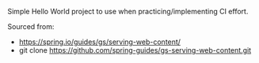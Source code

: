 Simple Hello World project to use when practicing/implementing CI effort.


Sourced from:
* https://spring.io/guides/gs/serving-web-content/
* git clone https://github.com/spring-guides/gs-serving-web-content.git
